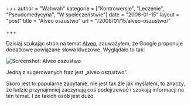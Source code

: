 +++
author = "Wahwah"
kategorie = ["Kontrowersje", "Leczenie", "Pseudomedycyna", "W społeczeństwie"]
date = "2008-01-15"
layout = "post"
title = "Alveo oszustwo"
url = "/2008/01/15/alveo-oszustwo/"

+++

Dzisiaj szukając stron na temat [Alveo][1], zauważyłem, że Google proponuje dodatkowe powiązane słowa kluczowe. Wyglądało to tak:

![Screenshot: Alveo oszustwo][2]

Jedną z sugerowanych fraz jest „alveo oszustwo”.

Skoro jest to popularne zapytanie, nie jest tak źle jak myślałem, to znaczy, że ludzie przynajmniej zaczynają coś podejrzewać i szukają informacji na ten temat. I że takich osób jest dużo.

 [1]: http://www.atopowe-zapalenie.pl/atopedia/Alveo
 [2]: http://blog.atopowe.pl/wp-content/uploads/2008/01/alveo-oszustwo.png